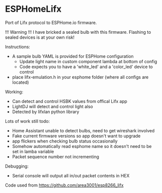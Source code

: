 # ESPHomeLifx
Port of Lifx protocol to ESPHome.io firmware.

!!! Warning !!!
I have bricked a sealed bulb with this firmware.  Flashing to sealed devices is at your own risk!

Instructions:
- A sample bulb YAML is provided for ESPHome configuration
  - Update light name in custom component lambda at bottom of config
  - Code expects you to have a 'white_led' and a 'color_led' device to control
- place lifx-emulation.h in your esphome folder (where all configs are located)

Working:
- Can detect and control HSBK values from offical Lifx app
- LightDJ will detect and control light also
- Detected by lifxlan python library

Lots of work still todo:
- Home Assistant unable to detect bulbs, need to get wireshark involved
- Fake current firmware versions so app doesn't want to upgrade
- app flickers when checking bulb status occasionally
- Somehow automatically read esphome name so it doesn't need to be set in lamba variable
- Packet sequence number not incrementing

Debugging:
- Serial console will output all in/out packet contents in HEX

Code used from https://github.com/area3001/esp8266_lifx
